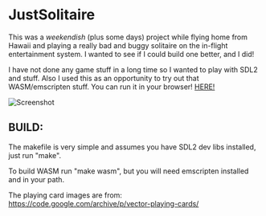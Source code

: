 # JustSolitaire

This was a *weekendish* (plus some days) project while flying home from Hawaii and playing a really bad and buggy solitaire on the in-flight entertainment system. I wanted to see if I could build one better, and I did!

I have not done any game stuff in a long time so I wanted to play with SDL2 and stuff. Also I used this as an opportunity to try out that WASM/emscripten stuff. You can run it in your browser! [HERE!](https://eric.seifert.casa/solitaire/)

![Screenshot][logo]

[logo]: https://eric.seifert.casa/solitaire/screenshot.jpg "Screenshot"


## BUILD:

The makefile is very simple and assumes you have SDL2 dev libs installed, just run "make".

To build WASM run "make wasm", but you will need emscripten installed and in your path.

The playing card images are from: https://code.google.com/archive/p/vector-playing-cards/
